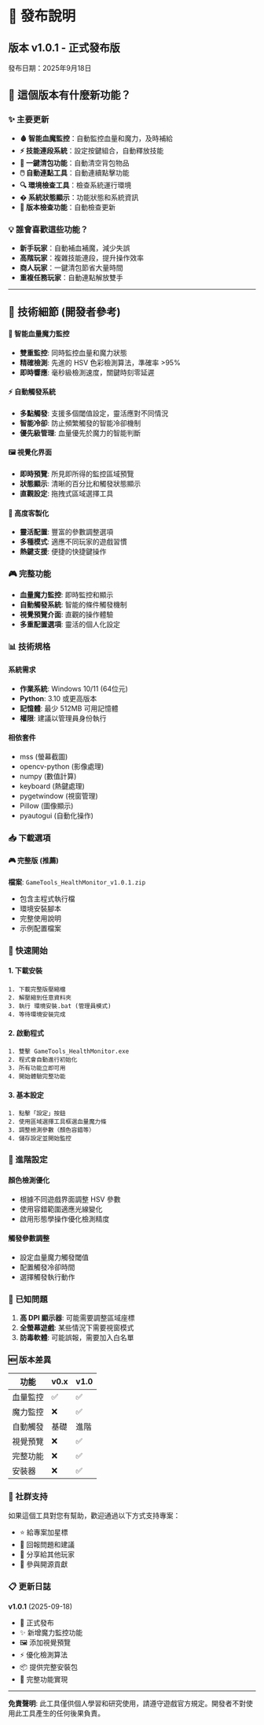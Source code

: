 # 🚀 發布說明

## 版本 v1.0.1 - 正式發布版

發布日期：2025年9月18日

## 🎉 這個版本有什麼新功能？

### ✨ 主要更新
- **🩸 智能血魔監控**：自動監控血量和魔力，及時補給
- **⚡ 技能連段系統**：設定按鍵組合，自動釋放技能
- **🎒 一鍵清包功能**：自動清空背包物品
- **🖱️ 自動連點工具**：自動連續點擊功能
- **🔍 環境檢查工具**：檢查系統運行環境
- **� 系統狀態顯示**：功能狀態和系統資訊
- **🔄 版本檢查功能**：自動檢查更新

### 💡 誰會喜歡這些功能？
- **新手玩家**：自動補血補魔，減少失誤
- **高階玩家**：複雜技能連段，提升操作效率
- **商人玩家**：一鍵清包節省大量時間
- **重複任務玩家**：自動連點解放雙手

---

## 🔧 技術細節 (開發者參考)

#### 🎯 智能血量魔力監控
- **雙重監控**: 同時監控血量和魔力狀態
- **精確檢測**: 先進的 HSV 色彩檢測算法，準確率 >95%
- **即時響應**: 毫秒級檢測速度，關鍵時刻零延遲

#### ⚡ 自動觸發系統
- **多點觸發**: 支援多個閾值設定，靈活應對不同情況
- **智能冷卻**: 防止頻繁觸發的智能冷卻機制
- **優先級管理**: 血量優先於魔力的智能判斷

#### 🖼️ 視覺化界面
- **即時預覽**: 所見即所得的監控區域預覽
- **狀態顯示**: 清晰的百分比和觸發狀態顯示
- **直觀設定**: 拖拽式區域選擇工具

#### 🔧 高度客製化
- **靈活配置**: 豐富的參數調整選項
- **多種模式**: 適應不同玩家的遊戲習慣
- **熱鍵支援**: 便捷的快捷鍵操作

### 🎮 完整功能
- **血量魔力監控**: 即時監控和顯示
- **自動觸發系統**: 智能的條件觸發機制
- **視覺預覽介面**: 直觀的操作體驗
- **多重配置選項**: 靈活的個人化設定

### 📊 技術規格

#### 系統需求
- **作業系統**: Windows 10/11 (64位元)
- **Python**: 3.10 或更高版本
- **記憶體**: 最少 512MB 可用記憶體
- **權限**: 建議以管理員身份執行

#### 相依套件
- mss (螢幕截圖)
- opencv-python (影像處理)
- numpy (數值計算)
- keyboard (熱鍵處理)
- pygetwindow (視窗管理)
- Pillow (圖像顯示)
- pyautogui (自動化操作)

### 📥 下載選項

#### 🎮 完整版 (推薦)
**檔案**: `GameTools_HealthMonitor_v1.0.1.zip`
- 包含主程式執行檔
- 環境安裝腳本
- 完整使用說明
- 示例配置檔案

### 🚀 快速開始

#### 1. 下載安裝
```
1. 下載完整版壓縮檔
2. 解壓縮到任意資料夾
3. 執行 環境安裝.bat (管理員模式)
4. 等待環境安裝完成
```

#### 2. 啟動程式
```
1. 雙擊 GameTools_HealthMonitor.exe
2. 程式會自動進行初始化
3. 所有功能立即可用
4. 開始體驗完整功能
```

#### 3. 基本設定
```
1. 點擊「設定」按鈕
2. 使用區域選擇工具框選血量魔力條
3. 調整檢測參數（顏色容錯等）
4. 儲存設定並開始監控
```

### 🔧 進階設定

#### 顏色檢測優化
- 根據不同遊戲界面調整 HSV 參數
- 使用容錯範圍適應光線變化
- 啟用形態學操作優化檢測精度

#### 觸發參數調整
- 設定血量魔力觸發閾值
- 配置觸發冷卻時間
- 選擇觸發執行動作

### 🐛 已知問題

1. **高 DPI 顯示器**: 可能需要調整區域座標
2. **全螢幕遊戲**: 某些情況下需要視窗模式
3. **防毒軟體**: 可能誤報，需要加入白名單

### 🆕 版本差異

| 功能 | v0.x | v1.0 |
|------|------|------|
| 血量監控 | ✅ | ✅ |
| 魔力監控 | ❌ | ✅ |
| 自動觸發 | 基礎 | 進階 |
| 視覺預覽 | ❌ | ✅ |
| 完整功能 | ❌ | ✅ |
| 安裝器 | ❌ | ✅ |

### 🤝 社群支持

如果這個工具對您有幫助，歡迎通過以下方式支持專案：

- ⭐ 給專案加星標
- 🐛 回報問題和建議  
- 📢 分享給其他玩家
- 🤝 參與開源貢獻

### 📋 更新日誌

**v1.0.1** (2025-09-18)
- 🎉 正式發布
- ✨ 新增魔力監控功能
- 🖼️ 添加視覺預覽
- ⚡ 優化檢測算法
- 📦 提供完整安裝包
- 🔧 完整功能實現

---

**免責聲明**: 此工具僅供個人學習和研究使用，請遵守遊戲官方規定。開發者不對使用此工具產生的任何後果負責。